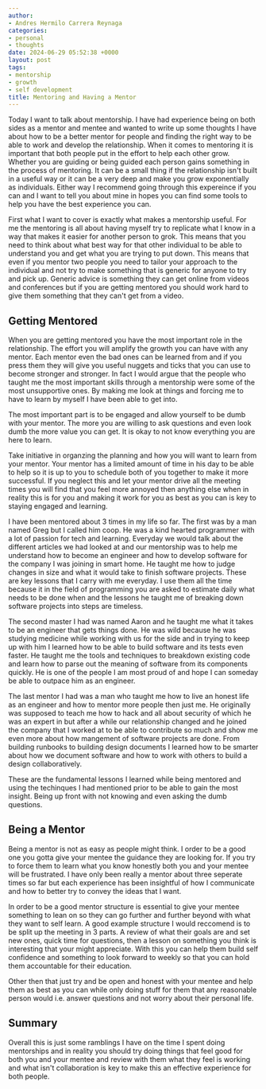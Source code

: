 ```yaml
---
author:
- Andres Hermilo Carrera Reynaga
categories:
- personal
- thoughts
date: 2024-06-29 05:52:38 +0000
layout: post
tags:
- mentorship
- growth
- self development
title: Mentoring and Having a Mentor
---
```


Today I want to talk about mentorship. I have had experience being on both sides as a mentor and mentee and wanted to write up some thoughts I have about how to be a better mentor for people and finding the right way to be able to work and develop the relationship. When it comes to mentoring it is important that both people put in the effort to help each other grow. Whether you are guiding or being guided each person gains something in the process of mentoring. It can be a small thing if the relationship isn't built in a useful way or it can be a very deep and make you grow exponentially as individuals. Either way I recommend going through this expereince if you can and I want to tell you about mine in hopes you can find some tools to help you have the best experience you can.

First what I want to cover is exactly what makes a mentorship useful. For me the mentoring is all about having myself try to replicate what I know in a way that makes it easier for another person to grok. This means that you need to think about what best way for that other individual to be able to understand you and get what you are trying to put down. This means that even if you mentor two people you need to tailor your approach to the individual and not try to make something that is generic for anyone to try and pick up. Generic advice is something they can get online from videos and conferences but if you are getting mentored you should work hard to give them something that they can't get from a video.

## Getting Mentored

When you are getting mentored you have the most important role in the relationship. The effort you will amplify the growth you can have with any mentor. Each mentor even the bad ones can be learned from and if you press them they will give you useful nuggets and ticks that you can use to become stronger and stronger. In fact I would argue that the people who taught me the most important skills through a mentorship were some of the most unsupportive ones. By making me look at things and forcing me to have to learn by myself I have been able to get into. 

The most important part is to be engaged and allow yourself to be dumb with your mentor. The more you are willing to ask questions and even look dumb the more value you can get. It is okay to not know everything you are here to learn. 

Take initiative in organzing the planning and how you will want to learn from your mentor. Your mentor has a limited amount of time in his day to be able to help so it is up to you to schedule both of you together to make it more successful. If you neglect this and let your mentor drive all the meeting times you will find that you feel more annoyed then anything else when in reality this is for you and making it work for you as best as you can is key to staying engaged and learning.

I have been mentored about 3 times in my life so far. The first was by a man named Greg but I called him coop. He was a kind hearted programmer with a lot of passion for tech and learning. Everyday we would talk about the different articles we had looked at and our mentorship was to help me understand how to become an engineer and how to develop software for the company I was joining in smart home. He taught me how to judge changes in size and what it would take to finish software projects. These are key lessons that I carry with me everyday. I use them all the time because it in the field of programming you are asked to estimate daily what needs to be done when and the lessons he taught me of breaking down software projects into steps are timeless.

The second master I had was named Aaron and he taught me what it takes to be an engineer that gets things done. He was wild because he was studying medicine while working with us for the side and in trying to keep up with him I learned how to be able to build software and its tests even faster. He taught me the tools and techniques to breakdown existing code and learn how to parse out the meaning of software from its components quickly. He is one of the people I am most proud of and hope I can someday be able to outpace him as an engineer.

The last mentor I had was a man who taught me how to live an honest life as an engineer and how to mentor more people then just me. He originally was supposed to teach me how to hack and all about security of which he was an expert in but after a while our relationship changed and he joined the company that I worked at to be able to contribute so much and show me even more about how mangement of software projects are done. From building runbooks to building design documents I learned how to be smarter about how we document software and how to work with others to build a design collaboratively.

These are the fundamental lessons I learned while being mentored and using the techinques I had mentioned prior to be able to gain the most insight. Being up front with not knowing and even asking the dumb questions.


## Being a Mentor

Being a mentor is not as easy as people might think. I order to be a good one you gotta give your mentee the guidance they are looking for. If you try to force them to learn what you know honestly both you and your mentee will be frustrated. I have only been really a mentor about three seperate times so far but each experience has been insightful of how I communicate and how to better try to convey the ideas that I want.

In order to be a good mentor structure is essential to give your mentee something to lean on so they can go further and further beyond with what they want to self learn. A good example structure I would reccomend is to be split up the meeting in 3 parts. A review of what their goals are and set new ones, quick time for questions, then a lesson on something you think is interesting that your might appreciate. With this you can help them build self confidence and something to look forward to weekly so that you can hold them accountable for their education. 

Other then that just try and be open and honest with your mentee and help them as best as you can while only doing stuff for them that any reasonable person would i.e. answer questions and not worry about their personal life. 


## Summary

Overall this is just some ramblings I have on the time I spent doing mentorships and in reality you should try doing things that feel good for both you and your mentee and review with them what they feel is working and what isn't collaboration is key to make this an effective experience for both people.